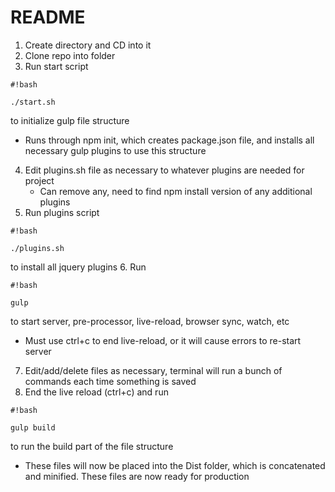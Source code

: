 # README #

1. Create directory and CD into it
2. Clone repo into folder 
3. Run start script 
```
#!bash

./start.sh
```
 to initialize gulp file structure 
   * Runs through npm init, which creates package.json file, and installs all necessary gulp plugins to use this structure
4. Edit plugins.sh file as necessary to whatever plugins are needed for project
   * Can remove any, need to find npm install version of any additional plugins 
5. Run plugins script 
```
#!bash

./plugins.sh
```
 to install all jquery plugins 
6. Run 
```
#!bash

gulp
```
to start server, pre-processor, live-reload, browser sync, watch, etc
   * Must use ctrl+c to end live-reload, or it will cause errors to re-start server
7. Edit/add/delete files as necessary, terminal will run a bunch of commands each time something is saved
8. End the live reload (ctrl+c) and run 
```
#!bash

gulp build
```
to run the build part of the file structure 
   * These files will now be placed into the Dist folder, which is concatenated and minified. These files are now ready for production